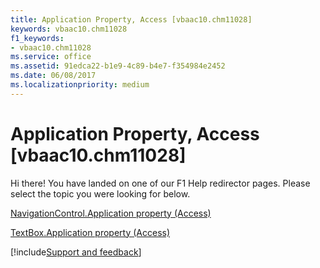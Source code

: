 ```yaml
---
title: Application Property, Access [vbaac10.chm11028]
keywords: vbaac10.chm11028
f1_keywords:
- vbaac10.chm11028
ms.service: office
ms.assetid: 91edca22-b1e9-4c89-b4e7-f354984e2452
ms.date: 06/08/2017
ms.localizationpriority: medium
---
```



# Application Property, Access [vbaac10.chm11028]

Hi there! You have landed on one of our F1 Help redirector pages. Please select the topic you were looking for below.

[NavigationControl.Application property (Access)](https://msdn.microsoft.com/library/b980f9dd-1d8e-8296-8e4a-17051b5fcd4e%28Office.15%29.aspx)

[TextBox.Application property (Access)](https://msdn.microsoft.com/library/84a7ea86-f31c-775d-2383-5ac8751dd0f1%28Office.15%29.aspx)

[!include[Support and feedback](~/includes/feedback-boilerplate.md)]